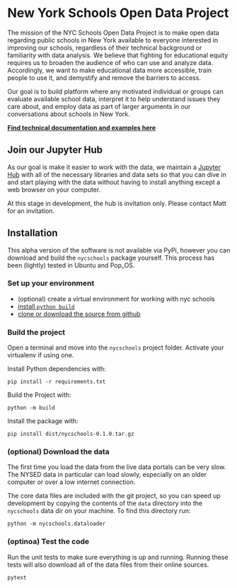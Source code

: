 New York Schools Open Data Project
==================================

The mission of the NYC Schools Open Data Project is to make open data regarding public schools in New York available to everyone interested in improving our schools, regardless of their technical background or familiarity with data analysis. We believe that fighting for educational equity requires us to broaden the audience of who can use and analyze data. Accordingly, we want to make educational data more accessible, train people to use it, and demystify and remove the barriers to access.

Our goal is to build platform where any motivated individual or groups can evaluate available school data, interpret it to help understand issues they care about, and employ data as part of larger arguments in our conversations about schools in New York.

**[Find technical documentation and examples here](https://adelphi-ed-tech.github.io/nycschools/)**

Join our Jupyter Hub
--------------------
As our goal is make it easier to work with the data, we maintain a
[Jupyter Hub](https://jupyter.org/hub) with all of the necessary libraries
and data sets so that you can dive in and start playing with the data
without having to install anything except a web browser on your computer.

At this stage in development, the hub is invitation only. Please contact
Matt for an invitation.

Installation
------------
This alpha version of the software is not available via PyPi, however you
can download and build the `nycschools` package yourself. This process
has been (lightly) tested in Ubuntu and Pop_OS.

### Set up your environment
- (optional) create a virtual environment for working with nyc schools
- [install `python build`](https://pypi.org/project/build/)
- [clone or download the source from github](https://github.com/adelphi-ed-tech/nycschools)

### Build the project
Open a terminal and move into the `nycschools` project folder. Activate
your virtualenv if using one.

Install Python dependencies with:
~~~~~~{.bash}
pip install -r requirements.txt
~~~~~~

Build the Project with:
~~~~~~{.bash}
python -m build
~~~~~~

Install the package with:
~~~~~~{.bash}
pip install dist/nycschools-0.1.0.tar.gz
~~~~~~

### (optional) Download the data
The first time you load the data from the live data portals
can be very slow. The NYSED data in particular can load
slowly, especially on an older computer or over a low internet
connection.

The core data files are included with the git project, so you can
speed up development by copying the contents of the `data` directory
into the `nycschools` data dir on your machine. To find this directory
run:

~~~~~~{.bash}
python -m nycschools.dataloader
~~~~~~

### (optinoa) Test the code
Run the unit tests to make sure everything is up and running.
Running these tests will also download all of the data files
from their online sources.
~~~~~~{.bash}
pytest
~~~~~~
